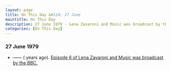 ```yaml
---
layout: page
title: On This Day &#124; 27 June
maintitle: On This Day
description: 27 June 1979 - Lena Zavaroni and Music was broadcast by the BBC.
categories: [On This Day]
---
```


### 27 June 1979
* —— (<span id="age1"></span> years ago). [Episode 6 of Lena Zavaroni and Music was broadcast by the BBC.](/bbc%20one/lena%20zavaroni%20and%20music/1979/06/27/lena-zavaroni-and-music.html)

<!-- Script for calculating number of years ago -->
<script>
var dob = '19790627';
var year = Number(dob.substr(0, 4));
var month = Number(dob.substr(4, 2)) - 1;
var day = Number(dob.substr(6, 2));
var today = new Date();
var age1 = today.getFullYear() - year;
if (today.getMonth() < month || (today.getMonth() == month && today.getDate() < day)) {
age1--;
}
document.getElementById("age1").innerHTML=age1;
</script>

